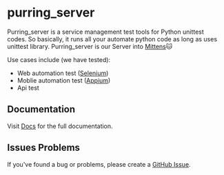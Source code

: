 # purring_server
 
Purring_server is a service management test tools for Python unittest codes. So basically, it runs all your automate python code as long as uses unittest library. Purring_server is our Server into [Mittens](https://github.com/rizalmf/mittens)🐱

Use cases include (we have tested):
- Web automation test ([Selenium](https://selenium-python.readthedocs.io/))
- Moblie automation test ([Appium](http://appium.io/docs/en/latest/))
- Api test

## Documentation

Visit [Docs](https://app.gitbook.com/o/2iTb7XChU43pLM0mPhc2/s/6dwBQfpyBu3wfsMnKNzO/) for the full documentation.

## Issues Problems

If you've found a bug or problems, please create a [GitHub Issue](https://github.com/rizalmf/purring_server/issues/new).